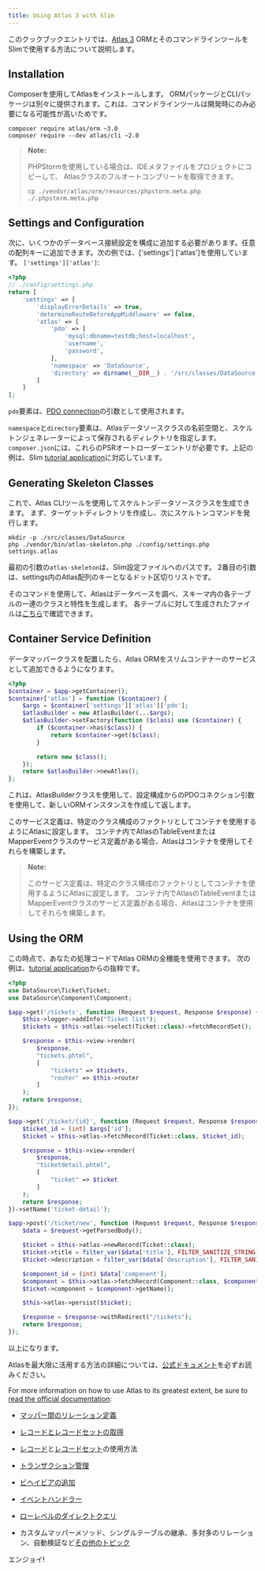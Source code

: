```yaml
---
title: Using Atlas 3 with Slim
---
```


このクックブックエントリでは、[Atlas 3](http://atlasphp.io) ORMとそのコマンドラインツールをSlimで使用する方法について説明します。

## Installation

Composerを使用してAtlasをインストールします。 ORMパッケージとCLIパッケージは別々に提供されます。これは、コマンドラインツールは開発時にのみ必要になる可能性が高いためです。

```
composer require atlas/orm ~3.0
composer require --dev atlas/cli ~2.0
```

> **Note:**
>
> PHPStormを使用している場合は、IDEメタファイルをプロジェクトにコピーして、
> Atlasクラスのフルオートコンプリートを取得できます。
>
> ```
> cp ./vendor/atlas/orm/resources/phpstorm.meta.php ./.phpstorm.meta.php
> ```

## Settings and Configuration

次に、いくつかのデータベース接続設定を構成に追加する必要があります。任意の配列キーに追加できます。次の例では、['settings'] ['atlas']を使用しています。
`['settings']['atlas']`:

```php
<?php
// ./config/settings.php
return [
    'settings' => [
        'displayErrorDetails' => true,
        'determineRouteBeforeAppMiddleware' => false,
        'atlas' => [
            'pdo' => [
                'mysql:dbname=testdb;host=localhost',
                'username',
                'password',
            ],
            'namespace' => 'DataSource',
            'directory' => dirname(__DIR__) . '/src/classes/DataSource',
        ]
    ]
];
```

`pdo`要素は、[PDO connection](https://secure.php.net/manual/en/pdo.construct.php)の引数として使用されます。

`namespace`と`directory`要素は、Atlasデータソースクラスの名前空間と、スケルトンジェネレーターによって保存されるディレクトリを指定します。
`composer.json`には、これらのPSRオートローダーエントリが必要です。上記の例は、Slim [tutorial application](https://github.com/slimphp/Tutorial-First-Application)に対応しています。

## Generating Skeleton Classes

これで、Atlas CLIツールを使用してスケルトンデータソースクラスを生成できます。
まず、ターゲットディレクトリを作成し、次にスケルトンコマンドを発行します。

```
mkdir -p ./src/classes/DataSource
php ./vendor/bin/atlas-skeleton.php ./config/settings.php settings.atlas
```

最初の引数の`atlas-skeleton`は、Slim設定ファイルへのパスです。 2番目の引数は、settings内のAtlas配列のキーとなるドット区切りリストです。

そのコマンドを使用して、Atlasはデータベースを調べ、スキーマ内の各テーブルの一連のクラスと特性を生成します。
各テーブルに対して生成されたファイルは[こちら](http://atlasphp.io/cassini/skeleton/usage.html#1-2-1-2)で確認できます。

## Container Service Definition

データマッパークラスを配置したら、Atlas ORMをスリムコンテナーのサービスとして追加できるようになります。

```php
<?php
$container = $app->getContainer();
$container['atlas'] = function ($container) {
    $args = $container['settings']['atlas']['pdo'];
    $atlasBuilder = new AtlasBuilder(...$args);
    $atlasBuilder->setFactory(function ($class) use ($container) {
        if ($container->has($class)) {
            return $container->get($class);
        }

        return new $class();
    });
    return $atlasBuilder->newAtlas();
};
```

これは、AtlasBuilderクラスを使用して、設定構成からのPDOコネクション引数を使用して、新しいORMインスタンスを作成して返します。

このサービス定義は、特定のクラス構成のファクトリとしてコンテナを使用するようにAtlasに設定します。
コンテナ内でAtlasのTableEventまたはMapperEventクラスのサービス定義がある場合、Atlasはコンテナを使用してそれらを構築します。

> **Note:**
>
> このサービス定義は、特定のクラス構成のファクトリとしてコンテナを使用するようにAtlasに設定します。
> コンテナ内でAtlasのTableEventまたはMapperEventクラスのサービス定義がある場合、Atlasはコンテナを使用してそれらを構築します。

## Using the ORM

この時点で、あなたの処理コードでAtlas ORMの全機能を使用できます。
次の例は、[tutorial application](https://github.com/slimphp/Tutorial-First-Application)からの抜粋です。

```php
<?php
use DataSource\Ticket\Ticket;
use DataSource\Component\Component;

$app->get('/tickets', function (Request $request, Response $response) {
    $this->logger->addInfo("Ticket list");
    $tickets = $this->atlas->select(Ticket::class)->fetchRecordSet();

    $response = $this->view->render(
        $response,
        "tickets.phtml",
        [
            "tickets" => $tickets,
            "router" => $this->router
        ]
    );
    return $response;
});

$app->get('/ticket/{id}', function (Request $request, Response $response, $args) {
    $ticket_id = (int) $args['id'];
    $ticket = $this->atlas->fetchRecord(Ticket::class, $ticket_id);

    $response = $this->view->render(
        $response,
        "ticketdetail.phtml",
        [
            "ticket" => $ticket
        ]
    );
    return $response;
})->setName('ticket-detail');

$app->post('/ticket/new', function (Request $request, Response $response) {
    $data = $request->getParsedBody();

    $ticket = $this->atlas->newRecord(Ticket::class);
    $ticket->title = filter_var($data['title'], FILTER_SANITIZE_STRING);
    $ticket->description = filter_var($data['description'], FILTER_SANITIZE_STRING);

    $component_id = (int) $data['component'];
    $component = $this->atlas->fetchRecord(Component::class, $component_id)
    $ticket->component = $component->getName();

    $this->atlas->persist($ticket);

    $response = $response->withRedirect("/tickets");
    return $response;
});
```

以上になります。

Atlasを最大限に活用する方法の詳細については、[公式ドキュメント](http://atlasphp.io/cassini/orm/)を必ずお読みください。

For more information on how to use Atlas to its greatest extent, be sure to
[read the official documentation](http://atlasphp.io/cassini/orm/):

- [マッパー間のリレーション定義](http://atlasphp.io/cassini/orm/relationships.html)

- [レコードとレコードセットの取得](http://atlasphp.io/cassini/orm/reading.html)

- [レコード](http://atlasphp.io/cassini/orm/records.html)と[レコードセット](http://atlasphp.io/cassini/orm/record-sets.html)の使用方法

- [トランザクション管理](http://atlasphp.io/cassini/orm/transactions.html)

- [ビヘイビアの追加](http://atlasphp.io/cassini/orm/behavior.html)

- [イベントハンドラー](http://atlasphp.io/cassini/orm/events.html)

- [ローレベルのダイレクトクエリ](http://atlasphp.io/cassini/orm/direct.html)

- カスタムマッパーメソッド、シングルテーブルの継承、多対多のリレーション、自動検証など[その他のトピック](http://atlasphp.io/cassini/orm/other.html)

エンジョイ!
